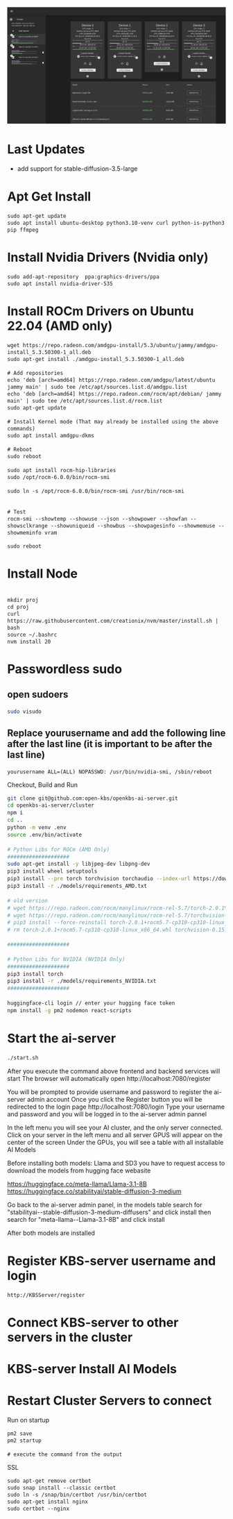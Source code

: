 ![ai-server0.png](examples%2Fai-server.png)
# Last Updates
- add support for stable-diffusion-3.5-large

# Apt Get Install
```
sudo apt-get update
sudo apt install ubuntu-desktop python3.10-venv curl python-is-python3 pip ffmpeg
```


# Install Nvidia Drivers (Nvidia only)
```
sudo add-apt-repository  ppa:graphics-drivers/ppa
sudo apt install nvidia-driver-535
```

# Install ROCm Drivers on Ubuntu 22.04 (AMD only)
```
wget https://repo.radeon.com/amdgpu-install/5.3/ubuntu/jammy/amdgpu-install_5.3.50300-1_all.deb
sudo apt-get install ./amdgpu-install_5.3.50300-1_all.deb

# Add repositories
echo 'deb [arch=amd64] https://repo.radeon.com/amdgpu/latest/ubuntu jammy main' | sudo tee /etc/apt/sources.list.d/amdgpu.list
echo 'deb [arch=amd64] https://repo.radeon.com/rocm/apt/debian/ jammy main' | sudo tee /etc/apt/sources.list.d/rocm.list
sudo apt-get update

# Install Kernel mode (That may already be installed using the above commands)
sudo apt install amdgpu-dkms

# Reboot
sudo reboot

sudo apt install rocm-hip-libraries
sudo /opt/rocm-6.0.0/bin/rocm-smi

sudo ln -s /opt/rocm-6.0.0/bin/rocm-smi /usr/bin/rocm-smi


# Test
rocm-smi --showtemp --showuse --json --showpower --showfan --showsclkrange --showuniqueid --showbus --showpagesinfo --showmemuse --showmeminfo vram

```

``` sudo reboot ```

# Install Node
```

mkdir proj
cd proj
curl https://raw.githubusercontent.com/creationix/nvm/master/install.sh | bash
source ~/.bashrc
nvm install 20
```


# Passwordless sudo
## open sudoers
```bash
sudo visudo
```

## Replace yourusername and add the following line after the last line (it is important to be after the last line)
```
yourusername ALL=(ALL) NOPASSWD: /usr/bin/nvidia-smi, /sbin/reboot
```

Checkout, Build and Run
```bash
git clone git@github.com:open-kbs/openkbs-ai-server.git
cd openkbs-ai-server/cluster
npm i
cd ..
python -m venv .env
source .env/bin/activate

# Python Libs for ROCm (AMD Only)
####################
sudo apt-get install -y libjpeg-dev libpng-dev
pip3 install wheel setuptools
pip3 install --pre torch torchvision torchaudio --index-url https://download.pytorch.org/whl/nightly/rocm6.1/
pip3 install -r ./models/requirements_AMD.txt

# old version
# wget https://repo.radeon.com/rocm/manylinux/rocm-rel-5.7/torch-2.0.1%2Brocm5.7-cp310-cp310-linux_x86_64.whl
# wget https://repo.radeon.com/rocm/manylinux/rocm-rel-5.7/torchvision-0.15.2%2Brocm5.7-cp310-cp310-linux_x86_64.whl
# pip3 install --force-reinstall torch-2.0.1+rocm5.7-cp310-cp310-linux_x86_64.whl torchvision-0.15.2+rocm5.7-cp310-cp310-linux_x86_64.whl
# rm torch-2.0.1+rocm5.7-cp310-cp310-linux_x86_64.whl torchvision-0.15.2+rocm5.7-cp310-cp310-linux_x86_64.whl

####################

# Python Libs for NVIDIA (NVIDIA Only)
####################
pip3 install torch
pip3 install -r ./models/requirements_NVIDIA.txt
####################

huggingface-cli login // enter your hugging face token
npm install -g pm2 nodemon react-scripts
```


# Start the ai-server
```bash
./start.sh
```
After you execute the command above frontend and backend services will start
The browser will automatically open http://localhost:7080/register

You will be prompted to provide username and password to register the ai-server admin account
Once you click the Register button you will be redirected to the login page http://localhost:7080/login
Type your username and password and you will be logged in to the ai-server admin pannel

In the left menu you will see your AI cluster, and the only server connected.
Click on your server in the left menu and all server GPUS will appear on the center of the screen
Under the GPUs, you will see a table with all installable AI Models

Before installing both models: Llama and SD3 you have to request access to download the models from hugging face webasite

https://huggingface.co/meta-llama/Llama-3.1-8B
https://huggingface.co/stabilityai/stable-diffusion-3-medium

Go back to the ai-server admin panel, in the models table 
search for "stabilityai--stable-diffusion-3-medium-diffusers" and click install
then search for "meta-llama--Llama-3.1-8B" and click install

After both models are installed




# Register KBS-server username and login
```
http://KBSServer/register
```

# Connect KBS-server to other servers in the cluster

# KBS-server Install AI Models

# Restart Cluster Servers to connect

Run on startup
```
pm2 save
pm2 startup

# execute the command from the output
```

SSL
```
sudo apt-get remove certbot
sudo snap install --classic certbot
sudo ln -s /snap/bin/certbot /usr/bin/certbot
sudo apt-get install nginx
sudo certbot --nginx
```

